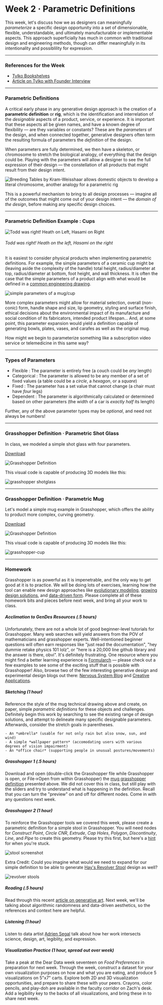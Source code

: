 # Week 2 · Parametric Definitions

This week, let's discuss how we as designers can meaningfully *parameterize* a specific design opportunity into a set of dimensionable, flexible, understandable, and ultimately manufacturable or implementable aspects. This approach superficially has much in common with traditional design and engineering methods, though can differ meaningfully in its intentionality and possiblility for expression.

-----

### References for the Week

- [Tylko Bookshelves](https://tylko.com)
- [Article on Tylko with Founder Interview](https://www.curbed.com/2015/6/24/9946872/tylko-furniture-app-augmented-reality)

-----

### Parametric Definitions

A critical early phase in any generative design approach is the creation of a **parametric definition** or **rig**, which is the identification and interrelation of the *designable* aspects of a product, service, or experience. It is important that these aspects all be given names, and have a known degree of flexibility — are they variables or constants? These are the *parameters* of the design, and when connected together, generative designers often term the resulting formula of parameters the *definition* of the design.

When parameters are fully determined, we then have a skeleton, or chromosome to stretch the biological analogy, of everything that the design could be. Playing with the parameters will allow a designer to see the full expression of their design — the constellation of all products that might result from their design intent.

![Breeding Tables by Kram-Weisshaar allows domestic objects to develop a literal chromosome, another analogy for a parametric rig](http://www.kramweisshaar.com/media/projects/breeding_tables/KRAM_WEISSHAAR_BREEDINGTABLES_Algorithm_Output_Diversity.jpg)

This is a powerful mechanism to bring to all design processes — imagine all of the outcomes that might come out of your design intent — the *domain of the design*, before making any specific design choices.

-----

### Parametric Definition Example : Cups

![Todd was right! Heath on Left, Hasami on Right](heath-hasami.jpg)

###### Todd was right! Heath on the left, Hasami on the right ######

It is easiest to consider physical products when implementing parametric definitions. For example, the simple parameters of a ceramic cup might be (leaving aside the complexity of the handle) total height, radius/diameter at top, radius/diameter at bottom, foot height, and wall thickness. It is often the case that the simple parameters of a product align with what would be defined in a [common engineering drawing](http://www.loc.gov/pictures/search/?st=grid&co=ade).

![simple parameters of a mug/cup](cup.png)

More complex parameters might allow for material selection, overall (non-conic) form, handle shape and size, lip geometry, styling and surface finish, ethical decisions about the  environmental impact of its manufacture and social condition of its fabricators, intended product lifespan... And, at some point, this parameter expansion would yield a definition capable of generating bowls, plates, vases, and carafes as well as the original mug.

How might we begin to parameterize something like a subscription video service or telemedicine in this same way?

-----

### Types of Parameters

- Flexible : The parameter is entirely free (a couch could be *any* length)
- Categorical : The parameter is allowed to be any member of a set of fixed values (a table could be a *circle*, a *hexagon*, or a *square*)
- Fixed : The parameter has a set value that cannot change (a chair must have *four* legs)
- Dependent : The parameter is algorithmically calculated or determined based on other parameters (the width of a car is *exactly half* its length)

Further, any of the above parameter types may be *optional*, and need not always be numbers!

-----

### Grasshopper Definition · Parametric Shot Glass

In class, we modeled a simple shot glass with four parameters.

[Download](shotglass-definition.gh)

![Grasshopper Definition](shotglass-grasshopper.png)

This visual code is capable of producing 3D models like this:

![grasshopper shotglass](shotglass-screenshot.png)

-----

### Grasshopper Definition · Parametric Mug

Let's model a simple mug example in Grasshopper, which offers the ability to product more complex, curving geometry.

[Download](cup-definition.gh)

![Grasshopper Definition](cup-grasshopper.png)

This visual code is capable of producing 3D models like this:

![grasshopper-cup](cup-screenshot.png)

-----

### Homework

Grasshopper is as powerful as it is impenetrable, and the only way to get good at it is to practice. We will be doing lots of exercises, learning how the tool can enable new design approaches like [evolutionary modeling](http://www.kramweisshaar.com/projects/breeding-tables), [growing design solutions](http://arandalasch.com), and [data-driven form](https://www.adriensegal.com). Please complete all of these homework bits and pieces before next week, and bring all your work to class.

##### Acclimation to GenDes Resources (.5 hours)

Unfortunately, there are not a whole lot of good beginner-level tutorials for Grasshopper. Many web searches will yield answers from the POV of mathematicians and grasshopper experts. Well-intentioned beginner questions will often earn responses like "just read the documentation", "hey dummie retake physics 101 lolz", or "here is a 20,000 line github library and the answer is there, obvi". It's definitely frustrating. One resource where you might find a better learning experience is [Formularch](http://formularch.blogspot.com) — please check out a few examples to see some of the exciting stuff that is possible with Grasshopper! Also, browse two of the few interesting generative design and experimental design blogs out there: [Nervous System Blog](https://n-e-r-v-o-u-s.com/blog/) and [Creative Applications](http://www.creativeapplications.net). 

##### Sketching (1 hour)

Reference the style of the mug technical drawing above and create, on paper, simple *parametric definitions* for these objects and challenges. Definitely begin this work by searching to see the existing range of design solutions, and attempt to delineate many specific designable parameters. Afterwards, consider the stretch goals in parentheses.
	
	- An *umbrella* (usable for not only rain but also snow, sun, and wind)
	- A simple *wallpaper pattern* (accomodating users with various degrees of vision impairment)
	- An *office chair* (supporting people in unusual postures/movements)

##### Grasshopper 1 (.5 hours)

Download and open (double-click the Grasshopper file while Grasshopper is open, or File->Open from within Grasshopper) the [mug grasshopper definition](cup-grasshopper) presented above. We did not cover this in class, but still play with the sliders and try to understand what is happening in the definition. Recall that you can turn the "preview" on and off for different nodes. Come in with any questions next week.

##### Grasshopper 2 (1 hour)

To reinforce the Grasshopper tools we covered this week, please create a parametric definition for a simple stool in Grasshopper. You will need nodes for *Construct Point*, *Circle CNR*, *Extrude*, *Cap Holes*, *Polygon*, *Discontinuity*, *Line*,  and *Pipe* to create this geometry. Please try this first, but here's a [hint](stool-grasshopper.png) for when you're stuck.

![stool screenshot](stool-screenshot.png)

Extra Credit: Could you imagine what would we need to expand for our simple definition to be able to generate [Hay's Revolver Stool](https://us.hay.com/furniture/seating/stools/revolver-stool/2514862.html?lang=en_US#lang=en_US&start=9) design as well?

![revolver stools](stools.jpg)

##### Reading (.5 hours)

Read through this recent [article on generative art](https://www.artnome.com/news/2018/8/8/why-love-generative-art). Next week, we'll be talking about algorithmic randomness and data-driven aesthetics, so the references and context here are helpful.

##### Listening (1 hour)

Listen to data artist [Adrien Segal](https://datastori.es/106-data-sculptures-with-adrien-segal/) talk about how her work intersects science, design, art, legiblity, and expression.

##### Visualization Practice (1 hour, spread out over week)

Take a peak at the Dear Data week seventeen on *Food Preferences* in preparation for next week. Through the week, construct a dataset for your own visualization purposes on how and what you are eating, and produce 5 visualizations on 5"x7" carts. Explore both 2D and 3D visualization opportunities, and prepare to share these with your peers. Crayons, color pencils, and play-doh are available in the faculty corridor on Zach's desk. Add a legibility key to the backs of all visualizations, and bring these in to share next week.